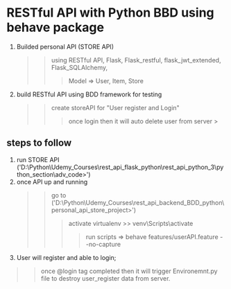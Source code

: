 # RESTful API with Python BBD using behave package

1) Builded personal API (STORE API)
    >> using RESTful API, Flask, Flask_restful, flask_jwt_extended, Flask_SQLAlchemy, 
    >>> Model => User, Item, Store
   
2) build RESTful API using BDD framework for testing
    >> create storeAPI for "User register and Login"
    >>> once login then it will auto delete user from server
                                                                                                                >
## steps to follow
 1) run STORE API ('D:\Python\Udemy_Courses\rest_api_flask_python\rest_api_python_3\python_section\adv_code>')
 2) once API up and running 
    >> go to ('D:\Python\Udemy_Courses\rest_api_backend_BDD_python\personal_api_store_project>')
    >>>activate virtualenv >> venv\Scripts\activate
    >>>> run scripts => behave features/userAPI.feature --no-capture
 3) User will register and able to login;                                                                                                                   
   >> once @login tag completed then it will trigger Environemnt.py file to destroy user_register data from server.

